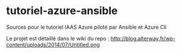 tutoriel-azure-ansible
======================

Sources pour le tutoriel IAAS Azure piloté par Ansible et Azure Cli 

Le projet est détaillé dans le wiki du repo : http://blog.alterway.fr/wp-content/uploads/2014/07/Untitled.png 
